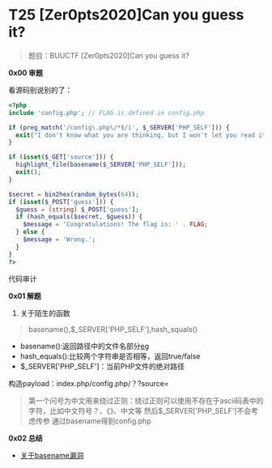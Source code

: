 # T25 [Zer0pts2020]Can you guess it?

> 题目：BUUCTF [Zer0pts2020]Can you guess it?

__0x00 审题__

看源码别说别的了：

```php
<?php
include 'config.php'; // FLAG is defined in config.php

if (preg_match('/config\.php\/*$/i', $_SERVER['PHP_SELF'])) {
  exit("I don't know what you are thinking, but I won't let you read it :)");
}

if (isset($_GET['source'])) {
  highlight_file(basename($_SERVER['PHP_SELF']));
  exit();
}

$secret = bin2hex(random_bytes(64));
if (isset($_POST['guess'])) {
  $guess = (string) $_POST['guess'];
  if (hash_equals($secret, $guess)) {
    $message = 'Congratulations! The flag is: ' . FLAG;
  } else {
    $message = 'Wrong.';
  }
}
?>
```

代码审计

__0x01 解题__

1. 关于陌生的函数

> basename(),$_SERVER['PHP_SELF'],hash_squals()

* basename():返回路径中的文件名部分[eg](https://www.php.net/manual/zh/function.basename.php)
* hash_equals():比较两个字符串是否相等，返回true/false
* $_SERVER['PHP_SELF']：当前PHP文件的绝对路径

构造payload：index.php/config.php/？?source=

> 第一个问号为中文用来绕过正则：绕过正则可以使用不存在于ascii码表中的字符，比如中文符号？、《》、中文等
> 然后$_SERVER['PHP_SELF']不会考虑传参
> 通过basename得到config.php

__0x02 总结__

* [关于basename漏洞](https://www.cnblogs.com/yesec/p/15429527.html)

